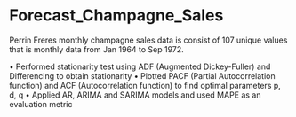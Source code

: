 # Forecast_Champagne_Sales
Perrin Freres monthly champagne sales data is consist of 107 unique values that is monthly data from Jan 1964 to Sep 1972. 

•	Performed stationarity test using ADF (Augmented Dickey-Fuller) and Differencing to obtain stationarity
•	Plotted PACF (Partial Autocorrelation function) and ACF (Autocorrelation function) to find optimal parameters p, d, q
•	Applied AR, ARIMA and SARIMA models and used MAPE as an evaluation metric
